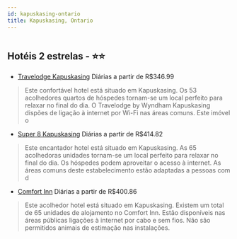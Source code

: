```yaml
---
id: kapuskasing-ontario
title: Kapuskasing, Ontario
---
```


<center><img src="http://photos.hotelbeds.com/giata/41/412955/412955a_hb_a_003.jpg" alt="" /></center>


## Hotéis 2 estrelas - ⭐️⭐️

-    [Travelodge Kapuskasing](https://www.hurb.com/hoteis/kapuskasing/travelodge-kapuskasing-JNP-JP256879?cmp=18055) Diárias a partir de R$346.99
   > Este confortável hotel está situado em Kapuskasing. Os 53 acolhedores quartos de hóspedes tornam-se um local perfeito para relaxar no final do dia. O Travelodge by Wyndham Kapuskasing dispões de ligação à internet por Wi-Fi nas áreas comuns. Este imóvel o
-    [Super 8 Kapuskasing](https://www.hurb.com/hoteis/kapuskasing/super-8-kapuskasing-JNP-JP789081?cmp=18055) Diárias a partir de R$414.82
   > Este encantador hotel está situado em Kapuskasing. As 65 acolhedoras unidades tornam-se um local perfeito para relaxar no final do dia. Os hóspedes podem aproveitar o acesso à internet. As áreas comuns deste estabelecimento estão adaptadas a pessoas com d
-    [Comfort Inn](https://www.hurb.com/hoteis/kapuskasing/comfort-inn-JNP-JP230374?cmp=18055) Diárias a partir de R$400.86
   > Este acolhedor hotel está situado em Kapuskasing. Existem um total de 65 unidades de alojamento no Comfort Inn. Estão disponíveis nas áreas públicas ligações à internet por cabo e sem fios. Não são permitidos animais de estimação nas instalações. 
